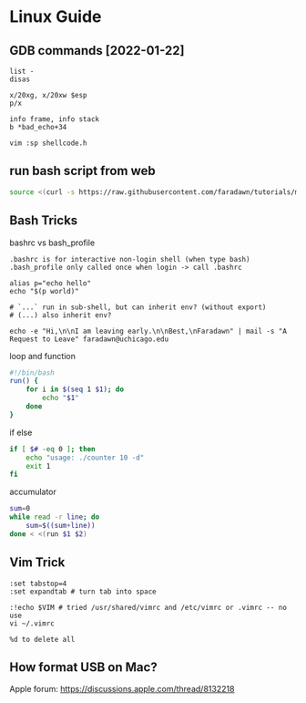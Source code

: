 # Linux Guide

## GDB commands [2022-01-22]
```
list -
disas

x/20xg, x/20xw $esp
p/x

info frame, info stack
b *bad_echo+34

vim :sp shellcode.h

```

## run bash script from web
```sh
source <(curl -s https://raw.githubusercontent.com/faradawn/tutorials/main/linux/bash_scripts/benchmark.sh)
```

## Bash Tricks
bashrc vs bash_profile
```
.bashrc is for interactive non-login shell (when type bash)
.bash_profile only called once when login -> call .bashrc

alias p="echo hello"
echo "$(p world)"

# `...` run in sub-shell, but can inherit env? (without export) 
# (...) also inherit env?

echo -e "Hi,\n\nI am leaving early.\n\nBest,\nFaradawn" | mail -s "A Request to Leave" faradawn@uchicago.edu
```


loop and function
```sh
#!/bin/bash
run() {
    for i in $(seq 1 $1); do
        echo "$1"
    done
}
```

if else
```sh
if [ $# -eq 0 ]; then
    echo "usage: ./counter 10 -d"
    exit 1
fi
```

accumulator
```sh
sum=0
while read -r line; do
    sum=$((sum+line))
done < <(run $1 $2)
```


## Vim Trick
```
:set tabstop=4
:set expandtab # turn tab into space

:!echo $VIM # tried /usr/shared/vimrc and /etc/vimrc or .vimrc -- no use
vi ~/.vimrc

%d to delete all
```

## How format USB on Mac?
Apple forum: https://discussions.apple.com/thread/8132218





